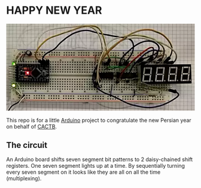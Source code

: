 # HAPPY NEW YEAR

![The circuit on a breadboard](breadboard.webp)

This repo is for a little [Arduino](https://adruino.cc) project to congratulate the new Persian year on behalf of [CACTB](https://t.me/cactb). 

## The circuit

An Arduino board shifts seven segment bit patterns to 2 daisy-chained shift registers. One seven segment lights up at a time. By sequentially turning every seven segment on it looks like they are all on all the time (multiplexing).